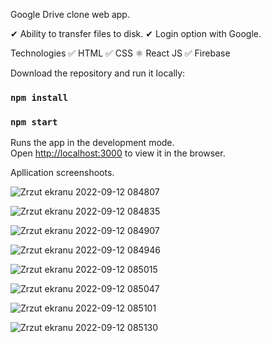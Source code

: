 Google Drive clone web app.

✔ Ability to transfer files to disk. ✔ Login option with Google.

Technologies ✅ HTML ✅ CSS ⚛ React JS ✅ Firebase

Download the repository and run it locally:

### `npm install`

### `npm start`
Runs the app in the development mode.<br />
Open [http://localhost:3000](http://localhost:3000) to view it in the browser.


Apllication screenshoots.

![Zrzut ekranu 2022-09-12 084807](https://user-images.githubusercontent.com/92208474/189593273-03acd3d7-21bd-4758-a5ba-a07f2490938d.jpg)

![Zrzut ekranu 2022-09-12 084835](https://user-images.githubusercontent.com/92208474/189593289-774b7c2a-ee31-455f-92b2-a2e614945ade.jpg)

![Zrzut ekranu 2022-09-12 084907](https://user-images.githubusercontent.com/92208474/189593296-bc3ac1b6-2b44-4f6e-ae09-b963c657434d.jpg)

![Zrzut ekranu 2022-09-12 084946](https://user-images.githubusercontent.com/92208474/189593306-44ee8e17-fb64-4b33-8575-a20c6dcbfdfc.jpg)

![Zrzut ekranu 2022-09-12 085015](https://user-images.githubusercontent.com/92208474/189593321-0a792bcb-f63d-478d-b1a1-0714ba2b337b.jpg)

![Zrzut ekranu 2022-09-12 085047](https://user-images.githubusercontent.com/92208474/189593335-2d8d9db6-2954-4426-8fe8-68deb401be9e.jpg)

![Zrzut ekranu 2022-09-12 085101](https://user-images.githubusercontent.com/92208474/189593339-d8eb807b-340c-414a-bfd7-6d072a86b67b.jpg)

![Zrzut ekranu 2022-09-12 085130](https://user-images.githubusercontent.com/92208474/189593414-c6728eb0-ae88-42f6-ac63-16fb4d38d2cd.jpg)







